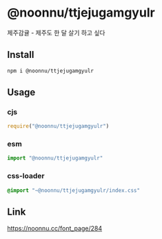 # @noonnu/ttjejugamgyulr
제주감귤 - 제주도 한 달 살기 하고 싶다

## Install
```sh
npm i @noonnu/ttjejugamgyulr
```
## Usage
### cjs
```js
require("@noonnu/ttjejugamgyulr")
```
### esm
```js
import "@noonnu/ttjejugamgyulr"
```
### css-loader
```css
@import "~@noonnu/ttjejugamgyulr/index.css"
```

## Link
https://noonnu.cc/font_page/284